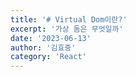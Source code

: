 ```yaml
---
title: '# Virtual Dom이란?'
excerpt: '가상 돔은 무엇일까'
date: '2023-06-13'
author: '김효중'
category: 'React'
---
```


##
